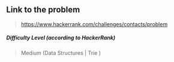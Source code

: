  ## Link to the problem
 
 > https://www.hackerrank.com/challenges/contacts/problem
 
 ##### Difficulty Level (according to HackerRank)
 
 > Medium (Data Structures | Trie )

